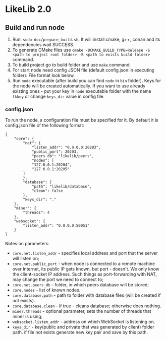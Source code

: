 # LikeLib 2.0


## Build and run node
1. Run: `sudo doc/prepare_build.sh`. It will install cmake, g++, conan and its dependencies wait SUCCESS.
2. To generate CMake files use
`cmake -DCMAKE_BUILD_TYPE=Release -S <path to project root folder> -B <path to exists build folder>` command.
3. To build project go to build folder and use `make` command.
4. For start node need config JSON file (default config.json in executing folder). File format look below.
5. Run `node` executable (after build you can find `node` in `bin` folder).
Keys for the node will be created automatically. If you want to use already existing ones - put
your key in `node` executable folder with the name `lkkey` or change `keys_dir` value in config file.

### config.json
To run the node, a configuration file must be specified for it.
By default it is config.json file of the following format:

```
{
    "core": {
        "net": {
            "listen_addr": "0.0.0.0:20203",
            "public_port": 20203,
            "peers_db": "likelib/peers",
            "nodes": [
            "127.0.0.1:20204",
            "127.0.0.1:20205"
        ]
        },
        "database": {
            "path": "likelib/database",
            "clean": false
        },
        "keys_dir": "."
    },
    "miner": {
        "threads": 4
    },
    "websocket": {
        "listen_addr": "0.0.0.0:50051"
    }
}
```

Notes on parameters:
* `core.net.listen_addr` - specifies local address and port that the server will listen on;
* `core.net.public_port` - when node is connected to a remote machine over Internet, its 
public IP gets known, but port - doesn't. We only know the client-socket IP address.
Such things as port-forwarding with NAT, may change the port we need to connect to;
* `core.net.peers_db` - folder, in which peers database will be stored;
* `core.nodes` - list of known nodes.
* `core.database.path` - path to folder with database files (will be created if not exists).
* `core.database.clean` - if true - cleans database; otherwise does nothing.
* `miner.threads` - optional parameter, sets the number of threads that miner is using;
* `websocket.listen_addr` - address on which WebSocket is listening on.
* `keys_dir` - key(public and private that was generated by client) folder path. 
if file not exists generate new key pair and save by this path.


